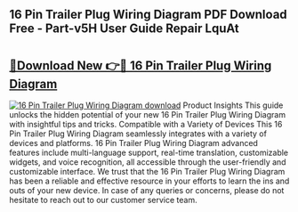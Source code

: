 ## 16 Pin Trailer Plug Wiring Diagram PDF Download Free - Part-v5H User Guide Repair LquAt

# <h2><a href="http://dfltqa.blite.top/?on=16+Pin+Trailer+Plug+Wiring+Diagram">🔗Download New 👉🔴 16 Pin Trailer Plug Wiring Diagram</a></h2>

[![16 Pin Trailer Plug Wiring Diagram download](https://i.imgur.com/lujVjoI.png)](http://dfltqa.blite.top/?on=16+Pin+Trailer+Plug+Wiring+Diagram)
Product Insights This guide unlocks the hidden potential of your new 16 Pin Trailer Plug Wiring Diagram with insightful tips and tricks. Compatible with a Variety of Devices This 16 Pin Trailer Plug Wiring Diagram seamlessly integrates with a variety of devices and platforms. 16 Pin Trailer Plug Wiring Diagram advanced features include multi-language support, real-time translation, customizable widgets, and voice recognition, all accessible through the user-friendly and customizable interface. We trust that the 16 Pin Trailer Plug Wiring Diagram has been a reliable and effective resource in your efforts to learn the ins and outs of your new device. In case of any queries or concerns, please do not hesitate to reach out to our customer service team.
